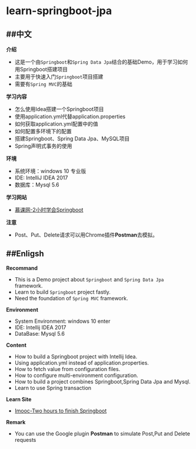 # learn-springboot-jpa


##中文
----

**介绍**

- 这是一个由`Springboot`和`Spring Data Jpa`结合的基础Demo，用于学习如何用Springboot搭建项目
- 主要用于快速入门`Springboot`项目搭建
- 需要有`Spring MVC`的基础

**学习内容**

- 怎么使用Idea搭建一个Springboot项目
- 使用application.yml代替application.properties
- 如何获取application.yml配置中的值
- 如何配置多环境下的配置
- 搭建Springboot、Spring Data Jpa、MySQL项目
- Spring声明式事务的使用


**环境**

- 系统环境：windows 10 专业版
- IDE: IntelliJ IDEA 2017
- 数据库：Mysql 5.6

**学习网站**

- [慕课网-2小时学会Springboot](https://www.imooc.com/learn/767)

**注意**

- Post、Put、Delete请求可以用Chrome插件**Postman**去模拟。

##Enligsh
----

**Recommand**

- This is a Demo project about `Springboot` and `Spring Data Jpa` framework.
- Learn to build `Springboot` project fastly.
- Need the foundation of `Spring MVC` framework.

**Environment**

- System Environment: windows 10 enter
- IDE: Intellij IDEA 2017
- DataBase: Mysql 5.6

**Content**

- How to build a Springboot project with Intellij Idea.
- Using application.yml instead of application.properties.
- How to fetch value from configuration files.
- How to configure multi-environment configuration.
- How to build a project combines Springboot,Spring Data Jpa and Mysql.
- Learn to use Spring transaction  

**Learn Site**

- [Imooc-Two hours to finish Springboot](https://www.imooc.com/learn/767)

**Remark**

- You can use the Google plugin **Postman** to simulate Post,Put and Delete requests